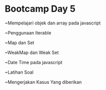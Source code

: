 # Bootcamp Day 5

~Mempelajari objek dan array pada javascript

~Penggunaan Iterable

~Map dan Set

~WeakMap dan Weak Set 

~Date Time pada javascript

~Latihan Soal 

~Mengerjakan Kasus Yang diberikan

